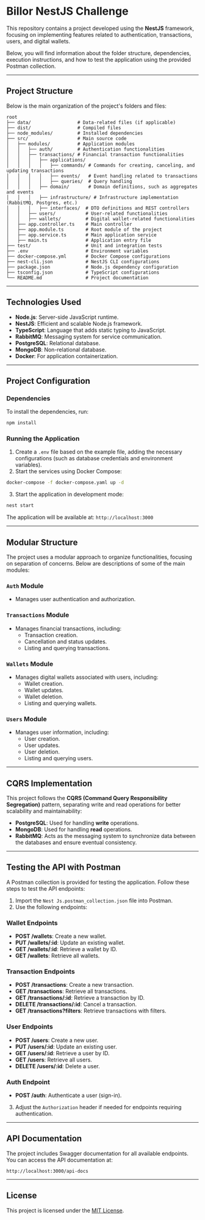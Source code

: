 # Billor NestJS Challenge

This repository contains a project developed using the **NestJS** framework, focusing on implementing features related to authentication, transactions, users, and digital wallets.

Below, you will find information about the folder structure, dependencies, execution instructions, and how to test the application using the provided Postman collection.

---

## Project Structure

Below is the main organization of the project's folders and files:

```
root
├── data/                 # Data-related files (if applicable)
├── dist/                 # Compiled files
├── node_modules/         # Installed dependencies
├── src/                  # Main source code
│   ├── modules/          # Application modules
│   │   ├── auth/         # Authentication functionalities
│   │   ├── transactions/ # Financial transaction functionalities
│   │   │   ├── applications/
│   │   │   │   ├── commands/ # Commands for creating, canceling, and updating transactions
│   │   │   │   ├── events/   # Event handling related to transactions
│   │   │   │   ├── queries/  # Query handling
│   │   │   ├── domain/       # Domain definitions, such as aggregates and events
│   │   │   ├── infrastructure/ # Infrastructure implementation (RabbitMQ, Postgres, etc.)
│   │   │   ├── interfaces/  # DTO definitions and REST controllers
│   │   ├── users/           # User-related functionalities
│   │   ├── wallets/         # Digital wallet-related functionalities
│   ├── app.controller.ts    # Main controller
│   ├── app.module.ts        # Root module of the project
│   ├── app.service.ts       # Main application service
│   ├── main.ts              # Application entry file
├── test/                    # Unit and integration tests
├── .env                     # Environment variables
├── docker-compose.yml       # Docker Compose configurations
├── nest-cli.json            # NestJS CLI configurations
├── package.json             # Node.js dependency configuration
├── tsconfig.json            # TypeScript configurations
└── README.md                # Project documentation
```

---

## Technologies Used

- **Node.js**: Server-side JavaScript runtime.
- **NestJS**: Efficient and scalable Node.js framework.
- **TypeScript**: Language that adds static typing to JavaScript.
- **RabbitMQ**: Messaging system for service communication.
- **PostgreSQL**: Relational database.
- **MongoDB**: Non-relational database.
- **Docker**: For application containerization.

---

## Project Configuration

### Dependencies

To install the dependencies, run:

```bash
npm install
```

### Running the Application

1. Create a `.env` file based on the example file, adding the necessary configurations (such as database credentials and environment variables).
2. Start the services using Docker Compose:

```bash
docker-compose -f docker-compose.yaml up -d
```

3. Start the application in development mode:

```bash
nest start
```

The application will be available at: `http://localhost:3000`

---

## Modular Structure

The project uses a modular approach to organize functionalities, focusing on separation of concerns. Below are descriptions of some of the main modules:

### `Auth` Module

- Manages user authentication and authorization.

### `Transactions` Module

- Manages financial transactions, including:
  - Transaction creation.
  - Cancellation and status updates.
  - Listing and querying transactions.

### `Wallets` Module

- Manages digital wallets associated with users, including:
  - Wallet creation.
  - Wallet updates.
  - Wallet deletion.
  - Listing and querying wallets.

### `Users` Module

- Manages user information, including:
  - User creation.
  - User updates.
  - User deletion.
  - Listing and querying users.

---

## CQRS Implementation

This project follows the **CQRS (Command Query Responsibility Segregation)** pattern, separating write and read operations for better scalability and maintainability:

- **PostgreSQL**: Used for handling **write** operations.
- **MongoDB**: Used for handling **read** operations.
- **RabbitMQ**: Acts as the messaging system to synchronize data between the databases and ensure eventual consistency.

---

## Testing the API with Postman

A Postman collection is provided for testing the application. Follow these steps to test the API endpoints:

1. Import the `Nest Js.postman_collection.json` file into Postman.
2. Use the following endpoints:

### Wallet Endpoints
- **POST /wallets**: Create a new wallet.
- **PUT /wallets/:id**: Update an existing wallet.
- **GET /wallets/:id**: Retrieve a wallet by ID.
- **GET /wallets**: Retrieve all wallets.

### Transaction Endpoints
- **POST /transactions**: Create a new transaction.
- **GET /transactions**: Retrieve all transactions.
- **GET /transactions/:id**: Retrieve a transaction by ID.
- **DELETE /transactions/:id**: Cancel a transaction.
- **GET /transactions?filters**: Retrieve transactions with filters.

### User Endpoints
- **POST /users**: Create a new user.
- **PUT /users/:id**: Update an existing user.
- **GET /users/:id**: Retrieve a user by ID.
- **GET /users**: Retrieve all users.
- **DELETE /users/:id**: Delete a user.

### Auth Endpoint
- **POST /auth**: Authenticate a user (sign-in).

3. Adjust the `Authorization` header if needed for endpoints requiring authentication.

---

## API Documentation

The project includes Swagger documentation for all available endpoints. You can access the API documentation at:

`http://localhost:3000/api-docs`

---

## License

This project is licensed under the [MIT License](LICENSE).


